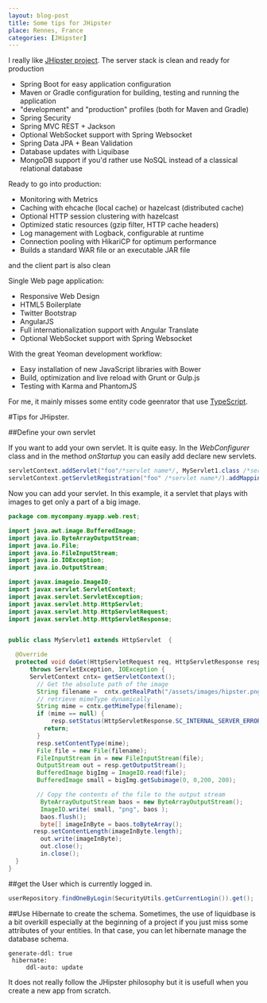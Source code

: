 ```yaml
---
layout: blog-post
title: Some tips for JHipster
place: Rennes, France
categories: [JHipster]
---
```

I really like [JHipster project](http://jhipster.github.io/).
The server stack is clean and ready for production

* Spring Boot for easy application configuration
* Maven or Gradle configuration for building, testing and running the application
* "development" and "production" profiles (both for Maven and Gradle)
* Spring Security
* Spring MVC REST + Jackson
* Optional WebSocket support with Spring Websocket
* Spring Data JPA + Bean Validation
* Database updates with Liquibase
* MongoDB support if you'd rather use NoSQL instead of a classical relational database

Ready to go into production:
* Monitoring with Metrics
* Caching with ehcache (local cache) or hazelcast (distributed cache)
* Optional HTTP session clustering with hazelcast
* Optimized static resources (gzip filter, HTTP cache headers)
* Log management with Logback, configurable at runtime
* Connection pooling with HikariCP for optimum performance
* Builds a standard WAR file or an executable JAR file

and the client part is also clean

Single Web page application:

* Responsive Web Design
* HTML5 Boilerplate
* Twitter Bootstrap
* AngularJS
* Full internationalization support with Angular Translate
* Optional WebSocket support with Spring Websocket

With the great Yeoman development workflow:

* Easy installation of new JavaScript libraries with Bower
* Build, optimization and live reload with Grunt or Gulp.js
* Testing with Karma and PhantomJS

For me, it mainly misses some entity code geenrator that use [TypeScript](http://www.typescriptlang.org).

<!--more-->
#Tips for JHipster.

##Define your own servlet

If you want to add your own servlet. It is quite easy. In the *WebConfigurer* class and in the method *onStartup* you can easily add declare new servlets.

```java
servletContext.addServlet("foo"/*servlet name*/, MyServlet1.class /*servlet class*/);
servletContext.getServletRegistration("foo" /*servlet name*/).addMapping("/im/toto.png" /*servlet path*/);
```

Now you can add your servlet. In this example, it a servlet that plays with images to get only a part of a big image.

```java
package com.mycompany.myapp.web.rest;

import java.awt.image.BufferedImage;
import java.io.ByteArrayOutputStream;
import java.io.File;
import java.io.FileInputStream;
import java.io.IOException;
import java.io.OutputStream;

import javax.imageio.ImageIO;
import javax.servlet.ServletContext;
import javax.servlet.ServletException;
import javax.servlet.http.HttpServlet;
import javax.servlet.http.HttpServletRequest;
import javax.servlet.http.HttpServletResponse;


public class MyServlet1 extends HttpServlet  {

  @Override
  protected void doGet(HttpServletRequest req, HttpServletResponse resp)
      throws ServletException, IOException {
      ServletContext cntx= getServletContext();
        // Get the absolute path of the image
        String filename =  cntx.getRealPath("/assets/images/hipster.png");
        // retrieve mimeType dynamically
        String mime = cntx.getMimeType(filename);
        if (mime == null) {
            resp.setStatus(HttpServletResponse.SC_INTERNAL_SERVER_ERROR);
          return;
        }
        resp.setContentType(mime);
        File file = new File(filename);
        FileInputStream in = new FileInputStream(file);
        OutputStream out = resp.getOutputStream();
        BufferedImage bigImg = ImageIO.read(file);
        BufferedImage small = bigImg.getSubimage(0, 0,200, 200);

        // Copy the contents of the file to the output stream
         ByteArrayOutputStream baos = new ByteArrayOutputStream();
         ImageIO.write( small, "png", baos );
         baos.flush();
         byte[] imageInByte = baos.toByteArray();
       resp.setContentLength(imageInByte.length);
         out.write(imageInByte);
         out.close();
         in.close();
  }
}

```

##get the User which is currently logged in.
```java
userRepository.findOneByLogin(SecurityUtils.getCurrentLogin()).get();
```


##Use Hibernate to create the schema.
Sometimes, the use of liquidbase is a bit overkill especially at the beginning of a project if you just miss some attributes of your entities. In that case, you can let hibernate manage the database schema.

```
generate-ddl: true
 hibernate:
     ddl-auto: update

```

It does not really follow the JHipster philosophy but it is usefull when you create a new app from scratch.
